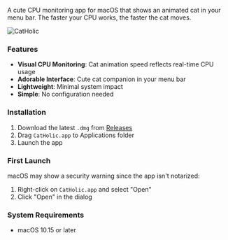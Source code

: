 A cute CPU monitoring app for macOS that shows an animated cat in your menu bar. The faster your CPU works, the faster the cat moves.

![CatHolic](https://github.com/user-attachments/assets/8bc405f2-e072-4ab0-8b01-f7b99a94da8f)

### Features

- **Visual CPU Monitoring**: Cat animation speed reflects real-time CPU usage
- **Adorable Interface**: Cute cat companion in your menu bar
- **Lightweight**: Minimal system impact
- **Simple**: No configuration needed

### Installation

1. Download the latest `.dmg` from [Releases](https://github.com/nullisdefined/CatHolic/releases/tag/v1.0.0)
2. Drag `CatHolic.app` to Applications folder
3. Launch the app

### First Launch
macOS may show a security warning since the app isn't notarized:
1. Right-click on `CatHolic.app` and select "Open"
2. Click "Open" in the dialog

### System Requirements

- macOS 10.15 or later
